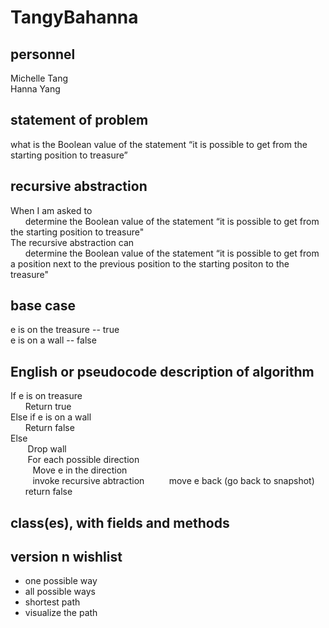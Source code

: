 # TangyBahanna

## personnel
Michelle Tang\
Hanna Yang

## statement of problem
what is the Boolean value of the statement “it is possible to get from the starting
position to treasure”

## recursive abstraction

When I am asked to\
&nbsp;&nbsp;&nbsp;&nbsp;&nbsp;&nbsp;determine the Boolean value of the statement “it is possible to get from the starting position to treasure"\
The recursive abstraction can\
&nbsp;&nbsp;&nbsp;&nbsp;&nbsp;&nbsp;determine the Boolean value of the statement “it is possible to get from a position next to the previous position to the starting positon to the treasure"
## base case
e is on the treasure -- true\
e is on a wall -- false
## English or pseudocode description of algorithm
If e is on treasure\
&nbsp;&nbsp;&nbsp;&nbsp;&nbsp;&nbsp;Return true\
Else if e is on a wall\
&nbsp;&nbsp;&nbsp;&nbsp;&nbsp;&nbsp;Return false \
Else \
&nbsp;&nbsp;&nbsp;&nbsp;&nbsp;&nbsp; Drop wall\
&nbsp;&nbsp;&nbsp;&nbsp;&nbsp;&nbsp; For each possible direction\
&nbsp;&nbsp;&nbsp;&nbsp;&nbsp;&nbsp;&nbsp;&nbsp; Move e in the direction\
&nbsp;&nbsp;&nbsp;&nbsp;&nbsp;&nbsp;&nbsp;&nbsp; invoke recursive abtraction
&nbsp;&nbsp;&nbsp;&nbsp;&nbsp;&nbsp;&nbsp;&nbsp; move e back (go back to snapshot)\
&nbsp;&nbsp;&nbsp;&nbsp;&nbsp;&nbsp;return false
## class(es), with fields and methods
## version n wishlist
- one possible way
- all possible ways
- shortest path 
- visualize the path  

